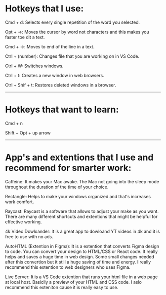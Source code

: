 # Hotkeys that I use:

Cmd + d: Selects every single repetition of the word you selected.

Opt + ->: Moves the cursor by word not characters and this makes you faster toe dit a text.

Cmd + ->: Moves to end of the line in a text.

Ctrl + (number): Changes file that you are working on in VS Code.

Ctrl + W: Switches windows.

Ctrl + t: Creates a new window in web browsers.

Ctrl + Shif + t: Restores deleted windows in a browser.

-------------------------------------

# Hotkeys that want to learn:

Cmd + n

Shift + Opt + up arrow

-------------------------------------

# App's and extentions that I use and recommend for smarter work:


Caffeine: It makes your Mac awake. The Mac not going into the sleep mode throughout the duration of the time of your choice.

Rectangle: Helps to make your windows organized and that's increases work comfort.

Raycast: Raycast is a software that allows to adjust your make as you want. There are many different shortcuts and extentions that might be helpful for effective working.

4k Video Dowloander: It is a great app to dowloand YT videos in 4k and it is free to use with no ads.

AutoHTML (Extention in Figma): It is a extention that converts Figma design to code. You can convert your design to HTML/CSS or React code. It really helps and saves a huge time in web design. Some small changes needed after this convertion but it still a huge saving of time and energy. I really recommend this extention to web designers who uses Figma.

Live Server: It is a VS Code extention that runs your html file in a web page at local host. Basiclly a preview of your HTML and CSS code. I aslo recommend this exteniton cause it is really easy to use.
